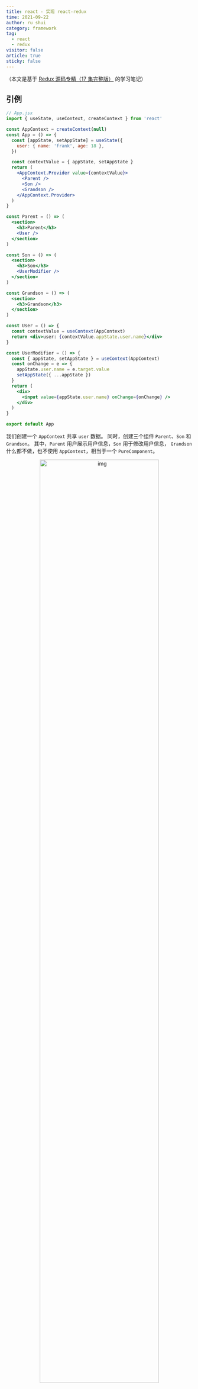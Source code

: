 ```yaml
---
title: react - 实现 react-redux
time: 2021-09-22
author: ru shui
category: framework
tag:
  - react
  - redux
visitor: false
article: true
sticky: false
---
```


（本文是基于 [Redux 源码专精（17 集完整版）](https://www.bilibili.com/video/BV1254y1L7UP) 的学习笔记）

## 引例

```jsx
// App.jsx
import { useState, useContext, createContext } from 'react'

const AppContext = createContext(null)
const App = () => {
  const [appState, setAppState] = useState({
    user: { name: 'frank', age: 18 },
  })

  const contextValue = { appState, setAppState }
  return (
    <AppContext.Provider value={contextValue}>
      <Parent />
      <Son />
      <Grandson />
    </AppContext.Provider>
  )
}

const Parent = () => (
  <section>
    <h3>Parent</h3>
    <User />
  </section>
)

const Son = () => (
  <section>
    <h3>Son</h3>
    <UserModifier />
  </section>
)

const Grandson = () => (
  <section>
    <h3>Grandson</h3>
  </section>
)

const User = () => {
  const contextValue = useContext(AppContext)
  return <div>user: {contextValue.appState.user.name}</div>
}

const UserModifier = () => {
  const { appState, setAppState } = useContext(AppContext)
  const onChange = e => {
    appState.user.name = e.target.value
    setAppState({ ...appState })
  }
  return (
    <div>
      <input value={appState.user.name} onChange={onChange} />
    </div>
  )
}

export default App
```

我们创建一个 `AppContext` 共享 `user` 数据。
同时，创建三个组件 `Parent`、`Son` 和 `Grandson`。
其中，`Parent` 用户展示用户信息，`Son` 用于修改用户信息，
`Grandson` 什么都不做，也不使用 `AppContext`，相当于一个
`PureComponent`。

<div style="text-align: center;"><img src="./images/2021-09-22-00-35-59.png" alt="img" style="width:80%;"/></div>

此外，我们还创建了 `User` 和 `UserModifier` 用来展示具体的用户
和修改用户。

考虑 `UserModifier` 的代码：

```jsx{4,5}
const UserModifier = () => {
  const { appState, setAppState } = useContext(AppContext)
  const onChange = e => {
    appState.user.name = e.target.value
    setAppState({ ...appState })
  }
  return (
    <div>
      <input value={appState.user.name} onChange={onChange} />
    </div>
  )
}
```

我们直接修改了 `appState` 上的数据。显然，这种做法是非常
不规范的。为了规范创建 `state`，我们就需要一个函数来帮忙。

## `Reducer` 的由来

我们创建一个 `createNewState` 的函数，用来帮助我们创建一个新的 `state`。

```jsx
// App.jsx
/**
 * 基于旧的 `state` 创建新的 `state`，如果不需要改变原有的 `state`，则返回上一次的 `state`。
 * @param state oldState
 * @param actionType
 * @param actionData
 * @returns newState
 */
const createState = (state, actionType, actionData) => {
  if (actionType === 'updateUser') {
    return {
      ...state,
      user: {
        ...state.user,
        ...actionData,
      },
    }
  }
  return state
}
```

有了 `createState` 函数，我们就可以规范我们创建 `state` 的过程。

```jsx{4,5}
// App.jsx
const UserModifier = () => {
  const { appState, setAppState } = useContext(AppContext)
  const onChange = e =>
    setAppState(createState(appState, 'updateUser', { name: e.target.value }))

  return (
    <div>
      <input value={appState.user.name} onChange={onChange} />
    </div>
  )
}
```

可以看到，我们上面的 `createState` 函数非常像 `Reducer`，那么干脆就把它叫做 `reducer`。同时，我们还可以把 `actionType` 和 `actionData` 参数合并成一个参数。

下面是具体的修改：

```jsx{8,9,14,24-30}
// App.jsx
/**
 * 基于旧的 `state` 创建新的 `state`，如果不需要改变原有的 `state`，则返回上一次的 `state`。
 * @param state
 * @param { type: string, payload: any }
 * @returns newState
 */
const reducer = (state, { type, payload }) => {
  if (type === 'updateUser') {
    return {
      ...state,
      user: {
        ...state.user,
        ...payload,
      },
    }
  }
  return state
}

// ...
const UserModifier = () => {
  const { appState, setAppState } = useContext(AppContext)
  const onChange = e =>
    setAppState(
      reducer(appState, {
        type: 'updateUser',
        payload: { name: e.target.value },
      }),
    )

  return (
    <div>
      <input value={appState.user.name} onChange={onChange} />
    </div>
  )
}
```

这就是 `Reducer` 的由来：**用于规范我们创建 `state` 的过程。**

## `Dispatch` 的由来

dispatch 主要是用来规范我们 `setState` 的过程。来看我们上面 `setState` 的过程：

```jsx
const onChange = e =>
  setAppState(
    reducer(appState, {
      type: 'updateUser',
      payload: { name: e.target.value },
    }),
  )
```

显然前面的部分重复性太高了。例如：我们要修改 `user.age`，那么我们可能会写出如下代码：

```jsx{5}
const onChange = e =>
  setAppState(
    reducer(appState, {
      type: 'updateUser',
      payload: { age: 20 },
    }),
  )
```

为了规范 `setState`，我们可以把上面的代码进行抽离：

```jsx
// App.jsx
const dispatch = action => {
  setAppState(reducer(appState, action))
}
```

但是，新的问题又出现了，非组件内部无法访问到 `setState`。最干脆的办法是将创建 `setState` 的 `hook` 也提炼到 `dispatch`。但这样做不利于我们后续对于 `dispatch` 的抽离。于是我们可以创建
一个组件，然后把 `dispatch` 传给这个组件。听起来很麻烦，让我们直接看代码实现：

```jsx
// App.jsx
const Wrapper = () => {
  const { appState, setAppState } = useContext(AppContext)
  const dispatch = action => {
    setAppState(reducer(appState, action))
  }
  return <UserModifier dispatch={dispatch} state={appState} />
}
```

有了 `Wrapper` 组件，我们就可以拿到 `context`，然后我们将封装好的 `dispatch` 传给 `UserModifier` 组件。

同时，我们还需要对 `UserModifier` 进行修改，从 `props` 中拿到 `state`，
也可以拿到修改 `state` 的方法（`dispatch`）。

```jsx{2,4,8}
// App.jsx
const UserModifier = ({ dispatch, state }) => {
  const onChange = e =>
    dispatch({ type: 'updateUser', payload: { name: e.target.value } })

  return (
    <div>
      <input value={state.user.name} onChange={onChange} />
    </div>
  )
}
```

其次，我们还需要对使用到 `UserModifier` 的地方进行修改，改为 `Wrapper`。

```jsx{5}
// App.jsx
const Son = () => (
  <section>
    <h3>Son</h3>
    <Wrapper />
  </section>
)
```

经过上面的操作，我们实现使用 `dispatch` 规范 `setState` 的过程。

## `Connect` 的由来

我们上面使用 `Wrapper` 对 `UserModifier` 进行包装，使用的时候也需要使用 `Wrapper`
才能使 `UserModifier` 正常工作（否则从 `props` 获取不到 `dispatch` 和 `state`）。
因此，我们任何一个组件想要从 `props` 获取 `dispatch` 和 `state` 都需要封装一个像
`Wrapper` 的组件。如果是这样做的话，工作量会很大。所以我们可以封装一个 `createWrapper`
的函数，用来创建 `Wrapper`。

```jsx{3,8}
// App.jsx
const createWrapper = Component => {
  const Wrapper = props => {
    const { appState, setAppState } = useContext(AppContext)
    const dispatch = action => {
      setAppState(reducer(appState, action))
    }
    return <Component {...props} dispatch={dispatch} state={appState} />
  }
  return Wrapper
}
```

可以看到，我们只是把 `Wrapper` 的代码直接帮运到 `createWrapper` 中，然后修改其中一小部分
从而实现创建通用组件的 `Wrapper` 和 `props` 透传。对应上面的第 3, 8 行代码。

然后我们就可以修改 `Wrapper` 的代码：

```jsx
// App.jsx
const Wrapper = createWrapper(UserModifier)
```

这里需要注意一下 `Wrapper` 的创建顺序应该在 `UserModifier` 后面。

事实上，我们[现在的代码](#connect-的由来代码部分)还可以进行优化，由于 `UserModifier` 只用到一次，我们就
直接将他丢进 `createWrapper` 里面。同时，我们将 `Wrapper` 修改为 `UserModifier`。

```jsx
// App.jsx
const Son = () => (
  <section>
    <h3>Son</h3>
    {/* 将 Wrapper 修改为 UserModifier */}
    <UserModifier />
  </section>
)

// 将 Wrapper 修改为 UserModifier
// 同时，将原先的 UserModifier 的代码放在 createWrapper 的参数中。
const UserModifier = createWrapper(({ dispatch, state }) => {
  const onChange = e =>
    dispatch({ type: 'updateUser', payload: { name: e.target.value } })

  return (
    <div>
      <input value={state.user.name} onChange={onChange} />
    </div>
  )
})
```

经过上面的改造，我们创建组件的过程就是在组件外部创建一个 `Wrapper`。
也就是说 `createWrapper` 将组件与全局状态连接起来。所以在 `React-Redux`
中把 `createWrapper` 函数叫做 `connect`。

所以，我们可以对 `createWrapper` 进行简单的修改：

```jsx{16}
// App.jsx
// 将 createWrapper 改名为 connect
// 同时，优化内部代码。
const connect = Component => {
  return props => {
    const { appState, setAppState } = useContext(AppContext)
    const dispatch = action => {
      setAppState(reducer(appState, action))
    }
    return <Component {...props} dispatch={dispatch} state={appState} />
  }
}

// 将 Wrapper 修改为 UserModifier
// 同时，将原先的 UserModifier 的代码放在 createWrapper 的参数中。
const UserModifier = connect(({ dispatch, state }) => {
  const onChange = e =>
    dispatch({ type: 'updateUser', payload: { name: e.target.value } })

  return (
    <div>
      <input value={state.user.name} onChange={onChange} />
    </div>
  )
})
```

## 使用 `connect` 减少 `render`

我们现在的代码存在一个问题：太多的 `render` 了。我们可以在每个组件内部添加一些 log 信息进行观察：

```jsx{3,13,23,31,37}
// App.jsx
const Parent = () => {
  console.log('Parent: ', Math.random())
  return (
    <section>
      <h3>Parent</h3>
      <User />
    </section>
  )
}

const Son = () => {
  console.log('Son: ', Math.random())
  return (
    <section>
      <h3>Son</h3>
      <UserModifier />
    </section>
  )
}

const Grandson = () => {
  console.log('Grandson: ', Math.random())
  return (
    <section>
      <h3>Grandson</h3>
    </section>
  )
}
const User = () => {
  console.log('User: ', Math.random())
  const contextValue = useContext(AppContext)
  return <div>user: {contextValue.appState.user.name}</div>
}

const UserModifier = connect(({ dispatch, state }) => {
  console.log('UserModifier: ', Math.random())
  const onChange = e =>
    dispatch({ type: 'updateUser', payload: { name: e.target.value } })

  return (
    <div>
      <input value={state.user.name} onChange={onChange} />
    </div>
  )
})
```

来看控制台的输出结果：

<div style="text-align: center;"><img src="./images/7-react-redux-render.gif" alt="img" style="width:80%;"/></div>

<div style="text-align: center;"><img src="./images/2021-09-22-11-32-41.png" alt="img" style="width:80%;"/></div>

我们输入了 2 次，发现所有组件都执行了各自的 `render` 方法，这显然是有问题的。因为我们有些组件压根就没有
依赖 `state`，所以没必要进行 `render`。

造成这个问题主要在于我们最终的 `setState` 是来自 `App` 组件中的 `setAppState`，所以一旦数据发生变化，
我们就会执行 `App` 的 `render` 方法，自然而然就会执行子组件的 `render` 方法。

那么我们就需要 `Redux` 为我们提供一种机制，就是只有依赖到相应 `state`的组件才能触发它的 `render` 方法。
接下来我们就开始改造 `state` 和 `setState`。

首先我们需要用中央集成仓库，用来存放 `state`。同时，提供一个 `setState` 的方法。

```jsx
// App.jsx
const store = {
  state: {
    user: { name: 'frank', age: 18 }, // 暂且进行简单的初始化
  },
  setState(newState) {
    console.log(newState) // 用于调试
    store.state = newState
  },
}
```

然后我们就需要改造 `App` 组件的代码了，直接使用 `store` 作为 `context` 的 `value`。

```jsx{3}
const App = () => {
  return (
    <AppContext.Provider value={store}>
      <Parent />
      <Son />
      <Grandson />
    </AppContext.Provider>
  )
}
```

接下来就轮到 `connect` 函数了，`connect` 函数不再从 `context` 中获取 `state`，而是从
`store` 中直接获取：

```jsx{3}
const connect = Component => {
  return props => {
    const { state, setState } = store
    const dispatch = action => {
      setState(reducer(state, action))
    }
    return <Component {...props} dispatch={dispatch} state={state} />
  }
}
```

最后，`User` 也需要修改一下：

```jsx{3,4}
// App.sjx
const User = () => {
  console.log('User: ', Math.random())
  const { state } = useContext(AppContext)
  return <div>user: {state.user.name}</div>
}
```

让我们回过头来看我们的页面：我们在输入框中输入后会发现我们的页面更新不了，但是
控制台却有输出，这究竟是为什么呢？事实上，我们没有调用 React 为我们提供的 `setState`
刷新页面自然页面就更新不了。

为了让我们的页面能够更新，我们可以在 `dispatch` 时对页面就行更新，这里就需要修改 `connect` 的代码：

```jsx{5,8}
// App.sjx
const connect = Component => {
  return props => {
    const { state, setState } = store
    const [, update] = useState({})
    const dispatch = action => {
      setState(reducer(state, action))
      update({})
    }
    return <Component {...props} dispatch={dispatch} state={state} />
  }
}
```

这样就确保了只有 `connect` 的组件（也是依赖到 `state` 的组件）才会刷新页面。
此外，我们还需要需改 `User` 组件，让他也依赖到 `store` 中的 `state`。

```jsx{2}
// App.jsx
const User = connect(({ state }) => {
  console.log('User: ', Math.random())
  return <div>user: {state.user.name}</div>
})
```

<div style="text-align: center;"><img src="./images/7-react-redux-render2.gif" alt="img" style="width:80%;"/></div>

可以看到，现在我们输入框会随着我们的输入而改变。但是上面 `<User />` 展示仍然会不会发生改变。
这是因为每个 `connect` 的组件都有自己的 `dispatch` 方法（仔细去看一下 `connect` 的
实现就可以明白了），`UserModifier` 的 `dispatch`
并不会触发 `User` 的 `dispatch`，所以我们就需要进行**订阅**。

接下来我们修改一下 `store`，让其提供订阅的功能：

```jsx{8,10-17}
// App.jsx
const store = {
  state: {
    user: { name: 'frank', age: 18 }, // 暂且进行简单的初始化
  },
  setState(newState) {
    store.state = newState
    store.listeners.forEach(fn => fn(store.state))
  },
  listeners: [],
  subscribe(fn) {
    store.listeners.push(fn)
    return () => {
      const index = store.listeners.indexOf(fn)
      if (index >= 0) store.listeners.splice(index, 1)
    }
  },
}
```

在 `store` 内部保存一个 `listeners` 数组，用来保存订阅者。
在提供的 `subscribe` 函数中，我们还返回了一个函数，用来取消订阅。

然后在每一次的 `setState` 时，我们去通知订阅者 `state` 已经更新，
同时传给最新的 `state`。

接下来我们对需要用到 `store` 中 `state` 的组件进行订阅，换句话说，我们
需要在 `connect` 进行 `subscribe` ：

```jsx{8,10-12}
// App.jsx
const connect = Component => {
  return props => {
    const { state, setState } = store
    const [, update] = useState({})

    // 别忘了导入 useEffect
    useEffect(() => store.subscribe(() => update({})), [])

    const dispatch = action => {
      setState(reducer(state, action))
    }
    return <Component {...props} dispatch={dispatch} state={state} />
  }
}
```

注意这里 `useEffect` 的用法，返回 `store.subscribe()` 在下一次 `render` 的时候，
取消副作用。可以看到我们更新 `state` 的时候，只有依赖到 `state` 的组件才会更新。

<div style="text-align: center;"><img src="./images/2021-09-22-14-03-49.png" alt="img" style="width:80%;"/></div>

## React-Redux

至此，我们已经实现 `React-Redux` 的大部分功能，接下来我们就需要将相关的代码移动到
[单独的文件](#react-redux-雏形)。

## mapStateToProps

在讲 `mapStateToProps` 之前来看一下我们的 `User` 组件：

```jsx
const User = connect(({ state }) => {
  console.log('User: ', Math.random())
  return <div>user: {state.user.name}</div>
})
```

可以看到 `User` 组件只用到了 `user`，那么我们能否在 `connect`
连接组件的时候直接拿到对应的数据？就像下面操作一样：

```jsx
// App.jsx
const User = connect(state => ({ user: state.user }))(({ user }) => {
  console.log('User: ', Math.random())
  return <div>user: {user.name}</div>
})
```

这样做的好处在于我们可以快速地获取局部的 `state`，而不需要进行
层层层层访问才能获取到 `state`。

接下来我们从代码的层面实现这个功能：

```jsx{2,8,9}
// react-redux.jsx
export const connect = mapStateToProps => Component => {
  return props => {
    const { state, setState } = store
    const [, update] = useState({})
    useEffect(() => store.subscribe(() => update({})), [])

    const data =
      typeof mapStateToProps === 'function'
        ? mapStateToProps(state)
        : { state }

    const dispatch = action => {
      setState(reducer(state, action))
    }
    return <Component {...props} dispatch={dispatch} {...data} />
  }
}
```

接下来，我们就需要在使用到 `connect` 的地方进行修改，需要预先执行
`connect`：

```jsx{2}
// App.jsx
const UserModifier = connect()(({ dispatch, state }) => {
  // ...
})
```

## 精准渲染

来看一下我们现在还存在的问题：我们在 `store` 添加一个新的 `state`，
然后在 `Grandson` 组件中，我们使用这个新的 `state`：

```jsx{5,11,16}
// react-redux.jsx
export const store = {
  state: {
    user: { name: 'frank', age: 18 }, // 暂且进行简单的初始化
    group: { name: 'frontend' },
  },
  // ...
}

// App.jsx
const Grandson = connect(state => ({ group: state.group }))(({ group }) => {
  console.log('Grandson: ', Math.random())
  return (
    <section>
      <h3>Grandson</h3>
      <div>group: {group.name}</div>
    </section>
  )
})
```

我们知道，`Grandson` 组件只依赖到 `state.group`，如果我们更新
`state` 的其他数据， `Grandson` 不应该被更新，但实际上，`Grandson`
会随着 `state` 的更新而更新，来看下面的运行结果：

<div style="text-align: center;"><img src="./images/7-react-redux-exact-update.gif" alt="img" style="width:80%;"/></div>

<div style="text-align: center;"><img src="./images/2021-09-22-15-45-11.png" alt="img" style="width:80%;"/></div>

于是我们需要修改一下更新策略，这里需要借助一个函数用来判断两个对象是否相同，
我们这个函数放在 `utils.js` 文件中。

```jsx
// utils.js
export const shallowEqual = (o1, o2) => {
  if (o1 === o2) {
    return true
  }

  if (
    typeof o1 !== 'object' ||
    o1 === null ||
    typeof o2 !== 'object' ||
    o2 === null
  ) {
    return false
  }

  const keysO1 = Object.keys(o1)
  if (keysO1.length !== Object.keys(o2).length) {
    return false
  }

  for (const key of keysO1) {
    if (!o2.hasOwnProperty(key) || o1[key] !== o2[key]) {
      return false
    }
  }

  return true
}
```

有了这个工具函数，我们就可以着手实现**精准渲染**。

```jsx{12-16}
// react-redux.jsx
export const connect = mapStateToProps => Component => {
  return props => {
    const [, update] = useState({})
    mapStateToProps =
      typeof mapStateToProps === 'function'
        ? mapStateToProps
        : state => ({ state })
    const data = mapStateToProps(store.state)

    useEffect(
      () =>
        store.subscribe(() => {
          const newData = mapStateToProps(store.state)
          if (!shallowEqual(data, newData)) {
            update({})
          }
        }),
      [data],
    )

    const dispatch = action => {
      store.setState(reducer(store.state, action))
    }
    return <Component {...props} dispatch={dispatch} {...data} />
  }
}
```

核心逻辑放在 `subscribe` 中，决定我们是否需要更新视图。
**这里需要注意的是**在第 12 行（也就是 `const newData = mapStateToProps(store.state)`）
根据 `state` 创建新数据的时候，我们需要传入 `store.state` 以确保拿到**最新的**
`state`。如果还是采用**老的** `state` 去执行 `mapStateToProps`
那么 `shallowEqual(data, newData)`的结果一定是 `true`。

为了看出区别，我们在 `Grandson` 中也添加一个修改的功能：

```jsx{3,5,6,12}
// App.jsx
const Grandson = connect(state => ({ group: state.group }))(
  ({ group, dispatch }) => {
    console.log('Grandson: ', Math.random())
    const onChange = e => {
      dispatch({ type: 'updateGroup', payload: { name: e.target.value } })
    }
    return (
      <section>
        <h3>Grandson</h3>
        <div>group: {group.name}</div>
        <input type='text' value={group.name} onChange={onChange} />
      </section>
    )
  },
)
```

下面请看实现后的结果：

<div style="text-align: center;"><img src="./images/7-react-redux-exact-update2.gif" alt="img" style="width:80%;"/></div>

<div style="text-align: center;"><img src="./images/2021-09-22-17-00-09.png" alt="img" style="width:80%;"/></div>

可以看到，修改 `user` 的时候，组件 `Grandson` 不再更新，但是 `UserModifier` 会
更新，因为我们在创建 `UserModifier` 的时候，没有指明 `connect()` 的 `mapStateToProps`
所以会采用 `store.state` 作为默认参数。

## mapDispatchToProps

接下来我们要实现 `mapDispatchToProps` 功能。这个功能允许我们直接
调用 `dispatch`，例如下面的示例：

```jsx
// App.jsx
const UserModifier = connect(null, dispatch => {
  return {
    updateUser: payload => dispatch({ type: 'updateUser', payload }),
  }
})(({ updateUser, state }) => {
  console.log('UserModifier: ', Math.random())
  const onChange = e => updateUser({ name: e.target.value })

  return (
    <div>
      <input value={state.user.name} onChange={onChange} />
    </div>
  )
})
```

对比之前的 `dispatch` 过程，我们可以看到上面的实现非常简洁：

```jsx
// 之前的 dispatch
dispatch({ type: 'updateUser', payload: { name: e.target.value } })

// 使用 mapDispatchToProps 后
updateUser({ name: e.target.value })
```

让我们开始动手吧！

```jsx{2,12-15,28}
// react-redux.jsx
export const connect = (mapStateToProps, mapDispatchToProps) => Component => {
  return props => {
    const [, update] = useState({})
    const dispatch = action => {
      store.setState(reducer(store.state, action))
    }

    mapStateToProps =
      typeof mapStateToProps === 'function'
        ? mapStateToProps
        : state => ({ state })
    const data = mapStateToProps(store.state)

    const dispatchers =
      typeof mapDispatchToProps === 'function'
        ? mapDispatchToProps(dispatch)
        : { dispatch }

    useEffect(
      () =>
        store.subscribe(() => {
          const newData = mapStateToProps(store.state)
          if (!shallowEqual(data, newData)) {
            update({})
          }
        }),
      [data],
    )

    return <Component {...props} {...dispatchers} {...data} />
  }
}
```

## 回头看 `connect`

回过头来我们来看 `connect` 的实现：

```jsx
connect(mapStateToProps, mapDispatchToProps)(Component)
```

我们不经思考，为什么 `react-redux` 不把这三个参数放在一个函数中呢？
而是闭包的方式进行缓存。

在回答这个问题之前，我们来修改一下我们的代码。
由于我们的组件 `User` 和 `UserModifier` 都是对 `state.user`
的读和写操作，我们何尝不把这两个组件的创建过程进行提炼？

先来看未提炼之前的代码：

```jsx
// App.sjx
const User = connect(state => ({ user: state.user }))(({ user }) => {
  console.log('User: ', Math.random())
  return <div>user: {user.name}</div>
})

const UserModifier = connect(null, dispatch => {
  return {
    updateUser: payload => dispatch({ type: 'updateUser', payload }),
  }
})(({ updateUser, state }) => {
  console.log('UserModifier: ', Math.random())
  const onChange = e => updateUser({ name: e.target.value })

  return (
    <div>
      <input value={state.user.name} onChange={onChange} />
    </div>
  )
})
```

接下来，我们就将这个创建过程进行提炼：

```jsx{1-5}
// App.jsx
const userSelector = state => ({ user: state.user })
const userDispatchers = dispatch => ({
  updateUser: payload => dispatch({ type: 'updateUser', payload }),
})
const User = connect(
  userSelector,
  userDispatchers,
)(({ user }) => {
  console.log('User: ', Math.random())
  return <div>user: {user.name}</div>
})

const UserModifier = connect(
  userSelector,
  userDispatchers,
)(({ updateUser, user /* 注意要将 state 修改为 user */ }) => {
  console.log('UserModifier: ', Math.random())
  const onChange = e => updateUser({ name: e.target.value })

  return (
    <div>
      <input value={user.name /* 这里也需要稍作修改 */} onChange={onChange} />
    </div>
  )
})
```

可以看到我们的代码又变得非常简洁。其实，我们还可以进一步优化将 `connect(xxx)`
进一步提炼：

```jsx{6}
// App.jsx
const userSelector = state => ({ user: state.user })
const userDispatchers = dispatch => ({
  updateUser: payload => dispatch({ type: 'updateUser', payload }),
})
const connectToUser = connect(userSelector, userDispatchers)

const User = connectToUser(({ user }) => {
  console.log('User: ', Math.random())
  return <div>user: {user.name}</div>
})

const UserModifier = connectToUser(({ updateUser, user }) => {
  console.log('UserModifier: ', Math.random())
  const onChange = e => updateUser({ name: e.target.value })

  return (
    <div>
      <input value={user.name} onChange={onChange} />
    </div>
  )
})
```

有了前面的准备工作，我们接下来还可以将提炼出来的 `connectToUser` 抽离
到另外一个文件夹中。我们创建一个 `connectors` 文件夹，用于存放 `connect`
创建的 `connectors`。

```jsx
// connectors/connect-to-user.jsx
import { connect } from '../react-redux'

const userSelector = state => ({ user: state.user })
const userDispatchers = dispatch => ({
  updateUser: payload => dispatch({ type: 'updateUser', payload }),
})
export const connectToUser = connect(userSelector, userDispatchers)
```

接下来我们就可以把 `App.jsx` 中涉及到 `connectToUser` 部分的代码删除，
同时从 `connectors/connect-to-user` 中导入 `connectToUser` 即可。

完成上述操作后，我们再来回答一开始的问题：为什么 `react-redux` 不把这三个参数放在一个函数中呢？

从实现来看，`mapStateToProps` 用来封装读取 `state` 的操作，
`mapDispatchToProps` 用来封装写入 `state` 的操作，
而 `connect(mapStateToProps, mapDispatchToProps)` 是用来
封装读写 `state` 的操作。

之所以分成两次调用，是为了让我们创建一个半成品，允许我们与不同组件相结合，
同时使用闭包进行缓存提高程序运行的效率。

## 封装 Provider 和 createStore

到目前为止，我们实现的 `react-redux` 存在一个严重的不足：我们的 `state` 和
`reducer` 写死了。我们需要让用户自行初始化和传入 `reducer`。
我们需要一个封装一个 `createStore` 的函数。具体做法如下：

```jsx{3,4}
// react-redux.jsx
const store = {
  state: null,
  reducer: null,
  setState(newState) {
    store.state = newState
    store.listeners.forEach(fn => fn(store.state))
  },
  listeners: [],
  subscribe(fn) {
    store.listeners.push(fn)
    return () => {
      const index = store.listeners.indexOf(fn)
      if (index >= 0) store.listeners.splice(index, 1)
    }
  },
}

export const createStore = (reducer, initState) => {
  store.state = initState
  store.reducer = reducer
  return store
}
```

有了 `createStore` 我们就可以修改 `App` 里面的 `store`。

```jsx
// App.jsx
const initState = {
  user: { name: 'frank', age: 18 },
  group: { name: 'frontend' },
}

/**
 * 基于旧的 `state` 创建新的 `state`，如果不需要改变原有的 `state`，则返回上一次的 `state`。
 * @param state
 * @param { type: string, payload: any }
 * @returns newState
 */
const reducer = (state, { type, payload }) => {
  if (type === 'updateUser') {
    return {
      ...state,
      user: {
        ...state.user,
        ...payload,
      },
    }
  }
  if (type === 'updateGroup') {
    return {
      ...state,
      group: payload,
    }
  }
  return state
}

const store = createStore(reducer, initState)
```

接下来我们就来封装一下 `Provider`，实现如下的效果：

```jsx
const App = () => {
  return <Provider value={store}>{/*...*/}</Provider>
}
```

我们只需要对 `AppContext.Provider` 进行简单封装即可：

```jsx
// react-redux.jsx
const AppContext = createContext(null)
export const Provider = ({ store, ...restProps }) => {
  return <AppContext.Provider value={store} {...restProps} />
}
```

## react-redux 及其各种概念

我们上面实现的功能可以描述为下面的一张图：

<div style="text-align: center;"><img src="./images/2021-09-22-19-24-22.png" alt="img" style="width:80%;"/></div>

react-redux 为我们实现的是组件和 `store` 连接（`connect`）以及两个读和写的 API。

其中，`connect` 做的是对组件进行封装。

1. 从 `store` 里面获取读和写的 API。（我们的代码直接从 `store` 上拿）
2. 对拿到的接口进行封装。根据 `mapStateToProps` 和 `mapDispatchToProps` 进行封装。
3. 在恰当的时候进行更新。只有 `store` 发生变化，才对页面进行更新。
4. 渲染组件。

```jsx
export const connect = (mapStateToProps, mapDispatchToProps) => Component => {
  return props => {
    const [, update] = useState({})
    const dispatch = action => {
      store.setState(store.reducer(store.state, action))
    }

    mapStateToProps =
      typeof mapStateToProps === 'function'
        ? mapStateToProps
        : state => ({ state })
    const data = mapStateToProps(store.state)

    const dispatchers =
      typeof mapDispatchToProps === 'function'
        ? mapDispatchToProps(dispatch)
        : { dispatch }

    useEffect(
      () =>
        store.subscribe(() => {
          const newData = mapStateToProps(store.state)
          if (!shallowEqual(data, newData)) {
            update({})
          }
        }),
      [data],
    )

    return <Component {...props} {...dispatchers} {...data} />
  }
```

现在我们已经知道 `react-redux` 的绝大部分概念：

1. store
2. state
3. dispatch
   - reducer
   - initState
   - action
     - type；action 的类型。
     - payload：action 携带的信息。
4. connect
5. Provider
6. middlewares

接下来我们讲一下最后的一个 `middleware`，在讲之前，我们先对原有的 API 重构，
使得对外暴露更少的接口。

## 重构

下面我们将会对代码进行重构，实现与 `Redux` 一样简洁的接口：

Store Methods:

1. `getState()`
2. `dispatch(action)`
3. `subscribe(listener)`
4. `replaceReducer(nextReducer)`

重构的过程非常简单，只需要将 `store` 中部分成员变量抽离到模块作用域下，
引用到 `store.method` 的部分改为从模块作用域下获取。重构后的代码如下：

```jsx
import { createContext, useState, useEffect } from 'react'
import {
  shallowEqual,
  isFunc /* 将 typeof fn === 'function' 抽离到 utils 下 */,
} from './utils'
const AppContext = createContext(null)
export const Provider = ({ store, ...restProps }) => (
  <AppContext.Provider value={store} {...restProps} />
)

let state = null
let reducer = null
const listeners = []
const setState = newState => {
  state = newState
  listeners.forEach(listener => listener(state))
}
const dispatch = action => setState(reducer(state, action))
const getState = () => state
const replaceReducer = nextReducer => (reducer = nextReducer)
const subscribe = listener => {
  listeners.push(listener)
  return () => {
    const index = listeners.indexOf(listener)
    if (index >= 0) listeners.splice(index, 1)
  }
}

const store = {
  getState,
  subscribe,
  replaceReducer,
  dispatch,
}

export const createStore = (_reducer, initState) => {
  state = initState
  reducer = _reducer
  return store
}

export const connect = (mapStateToProps, mapDispatchToProps) => Component => {
  return props => {
    const [, update] = useState({})

    mapStateToProps = isFunc(mapStateToProps)
      ? mapStateToProps
      : state => ({ state })
    const data = mapStateToProps(state)

    const dispatchers = isFunc(mapDispatchToProps)
      ? mapDispatchToProps(dispatch)
      : { dispatch }

    useEffect(
      () =>
        store.subscribe(() => {
          const newData = mapStateToProps(state)
          if (!shallowEqual(data, newData)) {
            update({})
          }
        }),
      [data],
    )

    return <Component {...props} {...dispatchers} {...data} />
  }
}
```

## 异步 Action

目前 Redux 是不支持异步 action 的，这是为了确保 `reducer` 是纯函数。
为了让 `Redux` 支持异步 action 就出现了许多有名的中间件，下面就
介绍一下**异步 action** 的由来以及实现异步 action 的原理。

我们先来模拟一下异步 action 的场景：我们修改我们的 `UserModifier` 组件
来模拟异步 action

```jsx{16}
// App.jsx
const fetchData = url => {
  return new Promise(resolve => {
    setTimeout(() => {
      resolve({ data: { name: '1s 后返回的结果' } })
    }, 1000)
  })
}
const fetchUser = dispatch => {
  fetchData('/user').then(response => {
    dispatch({ type: 'updateUser', payload: response.data })
  })
}
const UserModifier = connect()(({ state, dispatch }) => {
  console.log('UserModifier: ', Math.random())
  const handleClick = () => {
    fetchUser(dispatch)
  }

  return (
    <div>
      <div>user: {state.user.name}</div>
      <button onClick={handleClick}>异步获取 user</button>
    </div>
  )
})
```

上面的代码我们只是对异步请求进行封装，
当我们点击按钮的时候就会发送一个异步的请求，然后渲染视图：

<div style="text-align: center;"><img src="./images/7-react-redux-exact-async-action1.gif" alt="img" style="width:80%;"/></div>

虽然目的实现了，但是从代码层面上看好像有些问题：

1. 为什么我们的 `fetchUser` 要获取 `dispatch` ？
2. 为什么是 `fetchUser(dispatch)`？如果我们能做到 `dispatch(fetchUser)` 是不是更符合语义，也更像同步 action？

为了实现 `dispatch(fetchUser)` 我们就需要对代码进行改造：

```jsx
let prevDispatch dispatch
dispatch = fn => fn(prevDispatch)
```

这样新的 `dispatch` 就可以支持类似 `dispatch(fetchUser)` 的调用方式，这与同步 action 实现统一。

另一个问题也接踵而来：`fetchUser` 是一个异步请求，我们如何让 redux 支持异步 action？

参考上面的代码，我们可以在 `react-redux` 中对 `dispatch` 进行修饰：

```jsx{4-8}
// react-redux.js
let dispatch = action => setState(reducer(state, action))
// 支持异步 action
let prevDispatch = dispatch
dispatch = action => {
  if (typeof action === 'function') {
    return action(dispatch)
  }
  return prevDispatch(action)
}
```

我们先把 `dispatch` 用 `prevDispatch` 保存下来，然后修改原先的 `dispatch`。
我们判断 `action` 是不是一个函数，如果 `action` 不是函数，我们就认为是同步 action
执行 `prevDispatch(action)`，和我们之前的代码一样。

重点在 `action` 是一个函数的时候，我认为此时的 action 是一个异步 action，所以我们
就执行一个异步 action 的函数，并且把 `dispatch` 作为异步 action 的参数传入。

**注意**：这里不能使用 `prevDispatch`。这是因为我们不知道异步 action 内部是否还嵌套另一个
异步 action，所以采用**递归** 的方式确保最终拿到的 `action` 是我们想要的。

事实上，上面的代码是 `redux-thunk` 的简化版。我们来看下 `react-thunk` 是实现（也就几行代码）：

```jsx{3-7}
function createThunkMiddleware(extraArgument) {
  return ({ dispatch, getState }) => next => action => {
    if (typeof action === 'function') {
      return action(dispatch, getState, extraArgument)
    }

    return next(action)
  }
}

const thunk = createThunkMiddleware()
thunk.withExtraArgument = createThunkMiddleware

export default thunk
```

其中代码高亮部分就是我们前面实现的。

## middlewares

如果每次要拓展 `dispatch` 都需要在源码层面进行修改，那显然是违反了**开闭原则**。
我们先把前面的实现异步 action 的代码删除，我们先实现中间件功能，等下再通过中间件
实现异步 action。

下面是实现中间件的代码：

```jsx
// react-redux.js
export const applyMiddleware = (...middlewares) => {
  return (reducer, initState) => {
    const store = createStore(reducer, initState)
    middlewares.reverse()
    // dispatch = store.dispatch
    middlewares.forEach(
      middleware => (dispatch = middleware(store)(dispatch)),
    )
    return Object.assign({}, store, { dispatch })
  }
}
```

下面我们先实现支持异步 action 的中间件，然后再回来解释 `applyMiddlewares` 的代码。

```js
// middlewares/redux-thunk.js
export const reduxThunk = ({ dispatch, getState }) => {
  return next => action => {
    return typeof action === 'function'
      ? action(dispatch, getState)
      : next(action)
  }
}
```

现在我们再后头看 `applyMiddleware` 调用 `middleware` 部分。
（注意这里的 `dispatch` 是作为一个全局变量使用的。）

```js
middlewares.forEach(middleware => (dispatch = middleware(store)(dispatch)))
```

我们把 `store` 传给 `reduxThunk`，`reduxThunk` 返回一个函数，该函数接收旧的 `dispatch`
返回新的 `dispatch`。

在 `reactThunk` 中新的 `dispatch` 为

```js
action => {
  return typeof action === 'function'
    ? action(dispatch, getState)
    : next(action)
```

如果还看不懂的话，可以对比我们之前实现异步 action 的过程或者调试一下就明白了：

```javascript
let dispatch = action => setState(reducer(state, action))
// 支持异步 action
let prevDispatch = dispatch // react-thunk 返回的函数的第一个参数 next 就是 prevDispatch
dispatch = action => {
  // 赋值过程相当于 applyMiddleware 中的 (dispatch = middleware(store)(dispatch))
  if (typeof action === 'function') {
    return action(dispatch)
  }
  return prevDispatch(action)
}
```

在 `applyMiddleware` 一开始就对 `middlewares` 进行反转(reverse) 目的是确保调用顺序是
从左到右。
至于在 `applyMiddleware` 中 `dispatch` 为全局变量与我们这里实现 `createStore` 有关。

## redux-promise

在实现 redux-promise 之前，我们还是照例来看一个例子：

```jsx{6}
// App.jsx
const fetchData = url => {
  return new Promise((resolve, reject) => {
    setTimeout(() => {
      resolve({ data: { name: '1s 后返回的结果' } })
      // reject({ name: 'error...' })
    }, 1000)
  })
}

const fetchUser = () =>
  fetchData('/user')
    .then(response => response.data)
    .catch({ name: 'unknown' })

const UserModifier = connect()(({ state, dispatch }) => {
  console.log('UserModifier: ', Math.random())
  const handleClick = () => {
    dispatch({
      type: 'updateUser',
      payload: fetchUser(),
    })
  }

  return (
    <div>
      <div>user: {state.user.name}</div>
      <button onClick={handleClick}>异步获取 user</button>
    </div>
  )
})
```

我们将 `fetchData` 的返回值作为 payload，但是我们知道这个返回的是一个
Promise，这就意味着我们需要修改我们的 `reducer` 让它支持 Promise
版的 payload。为了在不修改原有的代码基础上，我们可以通过如下方式实现：

```jsx{4-18}
// App.jsx
const UserModifier = connect()(({ state, dispatch }) => {
  console.log('UserModifier: ', Math.random())
  let prevDispatch = dispatch
  dispatch = action => {
    if (action.payload instanceof Promise) {
      action.payload
        .then(payload => {
          return dispatch({ ...action, payload })
        })
        .catch(error => {
          dispatch({ ...action, payload: error, error: true })
          return Promise.reject(error)
        })
    } else {
      return prevDispatch(action)
    }
  }

  // ...
})
```

其原理就是我们拦截 `dispatch` 的过程，判断 `payload` 是否为 `Promise`
而决定 `dispatch` 的方式。和 `redux-thunk` 一样，在 `Promise.then`
和 `Promise.catch` 中，我们需要使用递归 `dispatch`，这是避免嵌套 `Promise`。

我们可以将上面的操作封装成一个 middleware：

```jsx
// middlewares/redux-Promise.js
export const reduxPromise =
  ({ dispatch }) =>
  next =>
  action => {
    if (action.payload instanceof Promise) {
      action.payload
        .then(payload => dispatch({ ...action, payload }))
        .catch(e => {
          dispatch({ ...action, payload: e, error: true })
          return Promise.reject(e)
        })
    } else {
      return next(action)
    }
  }
```

我们再次改造之前的代码：

```jsx
// App.jsx
// 需要导入 reduxPromise
const store = applyMiddleware(reduxThunk, reduxPromise)(reducer, initState)

const UserModifier = connect()(({ state, dispatch }) => {
  console.log('UserModifier: ', Math.random())

  const handleClick = () => {
    dispatch({
      type: 'updateUser',
      payload: fetchUser(),
    })
  }

  return (
    <div>
      <div>user: {state.user.name}</div>
      <button onClick={handleClick}>异步获取 user</button>
    </div>
  )
})
```

## combineReducers

如果我们的 `reducers` 太多，但是 `createStore` 只能接收一个 `reducer` ，所以我们需要对多出来的 `reducer`
进行合并。

考虑下面的例子：

```jsx
// App.jsx
const initState = {
  count: 0,
  todos: ['old todo'],
}

const countReducer = (state, { type }) => {
  switch (type) {
    case 'INCREMENT':
      return state + 1
    case 'DECREMENT':
      return state - 1
  }
  return state
}

const todosReducer = (state, { type, payload }) => {
  switch (type) {
    case 'ADD_TODO':
      return [...state, payload]
  }
  return state
}

const allReducers = combineReducers({
  count: countReducer,
  todos: todosReducer,
})

const store = applyMiddleware(reduxThunk, reduxPromise)(
  allReducers,
  initState,
)
```

我们合并两个 `reducer`，key 去获取相应的 state。

**注意**：传入 `applyMiddleware`对象的 key 要与获取的 `state` 相一致，不然就获取不到数据。

然后添加简单测试用例：

```jsx
// App.jsx
const App = () => {
  return (
    <Provider value={store}>
      <Counter />
      <Todos />
    </Provider>
  )
}

const Counter = connect(state => ({
  count: state.count,
}))(({ count, dispatch }) => {
  console.log(`count: ${count}`)
  const handleIncrement = () => dispatch({ type: 'INCREMENT' })
  const handleDecrement = () => dispatch({ type: 'DECREMENT' })

  return (
    <div>
      <p>count: {count}</p>
      <button onClick={handleIncrement}>increment</button>
      <button onClick={handleDecrement}>decrement</button>
    </div>
  )
})

// 用来标识，别无它意
let id = 0
const Todos = connect(state => ({ todos: state.todos }))(
  ({ todos, dispatch }) => {
    console.log(`todos: ${todos}`)
    const handleAddTodo = () =>
      dispatch({ type: 'ADD_TODO', payload: `new todo ${id++}` })

    return (
      <div>
        <p>todos: {JSON.stringify(todos)}</p>
        <button onClick={handleAddTodo}>add todo</button>
      </div>
    )
  },
)
```

可以看到，我们在测试用例中使用 `dispatch` 与 单个 `reducer` 一摸一样。接下来，我们就来实现 `combineReducers`

```jsx
// react-redux.jsx
export function combineReducers(reducers) {
  if (typeof reducers !== 'object') {
    return reducers
  }
  // 过滤不合法的 reducers
  const reducerKeys = Object.keys(reducers)
  const finalReducers = {}
  for (let i = 0; i < reducerKeys.length; i++) {
    const key = reducerKeys[i]
    // 只有是函数才认为是合法的 reducer
    if (isFunc(reducers[key])) {
      finalReducers[key] = reducers[key]
    }
  }

  const finalReducerKeys = Object.keys(finalReducers)
  return function combine(state, action) {
    const nextState = {}
    let hasChanged = false

    for (let i = 0; i < finalReducerKeys.length; i++) {
      const key = finalReducerKeys[i]
      const reducer = finalReducers[key]

      const previousStateForKey = state[key]
      const nextStateForKey = reducer(previousStateForKey, action)
      nextState[key] = nextStateForKey
      hasChanged = hasChanged || previousStateForKey !== nextStateForKey
    }
    hasChanged =
      hasChanged || finalReducerKeys.length !== Object.keys(nextState).length
    return hasChanged ? nextState : state
  }
}
```

`combineReducers` 返回的新的 `reducer`（函数）。

1. 我们需要检验一下入参，过滤掉非法的 `reducer`。
2. 新的 `reducer` 会遍历所有的 `reducers` 映射到 `nextState`中。
3. 在执行过程中，我们会判断状态是否发生变化，如果状态没有发生变化，我们依旧返回旧的 `state`。

简单地验证我们写的 `combineReducers`：

<div style="text-align: center;"><img src="./images/7-react-redux-combineReducers.gif" alt="img" style="width:80%;"/></div>

## Reference

- [Redux 源码专精（17 集完整版）](https://www.bilibili.com/video/BV1254y1L7UP?p=16&spm_id_from=pageDriver)

## Appendix

### `Connect` 的由来代码部分

```jsx
import { useState, useContext, createContext } from 'react'

/**
 * 基于旧的 `state` 创建新的 `state`，如果不需要改变原有的 `state`，则返回上一次的 `state`。
 * @param state
 * @param { type: string, payload: any }
 * @returns newState
 */
const reducer = (state, { type, payload }) => {
  if (type === 'updateUser') {
    return {
      ...state,
      user: {
        ...state.user,
        ...payload,
      },
    }
  }
  return state
}

const AppContext = createContext(null)
const App = () => {
  const [appState, setAppState] = useState({
    user: { name: 'frank', age: 18 },
  })

  const contextValue = { appState, setAppState }
  return (
    <AppContext.Provider value={contextValue}>
      <Parent />
      <Son />
      <Grandson />
    </AppContext.Provider>
  )
}

const Parent = () => (
  <section>
    <h3>Parent</h3>
    <User />
  </section>
)

const Son = () => (
  <section>
    <h3>Son</h3>
    <Wrapper />
  </section>
)

const Grandson = () => (
  <section>
    <h3>Grandson</h3>
  </section>
)

const User = () => {
  const contextValue = useContext(AppContext)
  return <div>user: {contextValue.appState.user.name}</div>
}

const createWrapper = Component => {
  const Wrapper = props => {
    const { appState, setAppState } = useContext(AppContext)
    const dispatch = action => {
      setAppState(reducer(appState, action))
    }
    return <Component {...props} dispatch={dispatch} state={appState} />
  }
  return Wrapper
}

const UserModifier = ({ dispatch, state }) => {
  const onChange = e =>
    dispatch({ type: 'updateUser', payload: { name: e.target.value } })

  return (
    <div>
      <input value={state.user.name} onChange={onChange} />
    </div>
  )
}
const Wrapper = createWrapper(UserModifier)

export default App
```

### React-Redux 雏形

```jsx
// react-redux.jsx
import { createContext, useState, useEffect } from 'react'
export const AppContext = createContext(null)
export const store = {
  state: {
    user: { name: 'frank', age: 18 }, // 暂且进行简单的初始化
  },
  setState(newState) {
    store.state = newState
    store.listeners.forEach(fn => fn(store.state))
  },
  listeners: [],
  subscribe(fn) {
    store.listeners.push(fn)
    return () => {
      const index = store.listeners.indexOf(fn)
      if (index >= 0) store.listeners.splice(index, 1)
    }
  },
}

export const connect = Component => {
  return props => {
    const { state, setState } = store
    const [, update] = useState({})

    useEffect(() => store.subscribe(() => update({})), [])

    const dispatch = action => {
      setState(reducer(state, action))
    }
    return <Component {...props} dispatch={dispatch} state={state} />
  }
}

/**
 * 基于旧的 `state` 创建新的 `state`，如果不需要改变原有的 `state`，则返回上一次的 `state`。
 * @param state
 * @param { type: string, payload: any }
 * @returns newState
 */
const reducer = (state, { type, payload }) => {
  if (type === 'updateUser') {
    return {
      ...state,
      user: {
        ...state.user,
        ...payload,
      },
    }
  }
  return state
}
```

```jsx
// App.jsx
import { AppContext, connect, store } from './react-redux'

const App = () => {
  return (
    <AppContext.Provider value={store}>
      <Parent />
      <Son />
      <Grandson />
    </AppContext.Provider>
  )
}

const Parent = () => {
  console.log('Parent: ', Math.random())
  return (
    <section>
      <h3>Parent</h3>
      <User />
    </section>
  )
}

const Son = () => {
  console.log('Son: ', Math.random())
  return (
    <section>
      <h3>Son</h3>
      <UserModifier />
    </section>
  )
}

const Grandson = () => {
  console.log('Grandson: ', Math.random())
  return (
    <section>
      <h3>Grandson</h3>
    </section>
  )
}

const User = connect(({ state }) => {
  console.log('User: ', Math.random())
  return <div>user: {state.user.name}</div>
})

// 将 Wrapper 修改为 UserModifier
// 同时，将原先的 UserModifier 的代码放在 createWrapper 的参数中。
const UserModifier = connect(({ dispatch, state }) => {
  console.log('UserModifier: ', Math.random())
  const onChange = e =>
    dispatch({ type: 'updateUser', payload: { name: e.target.value } })

  return (
    <div>
      <input value={state.user.name} onChange={onChange} />
    </div>
  )
})

export default App
```
